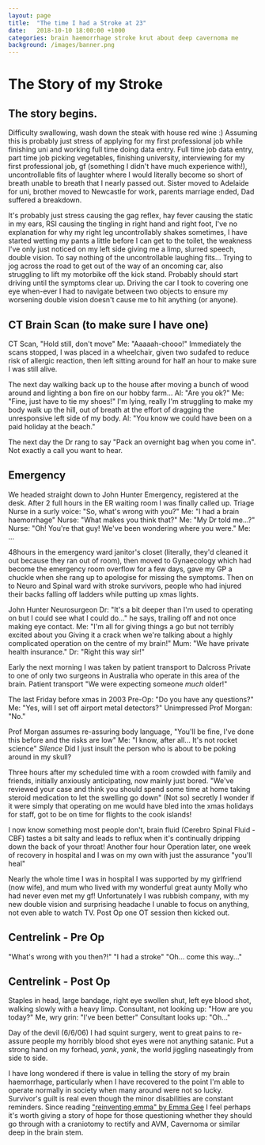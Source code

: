 ```yaml
---
layout: page
title:  "The time I had a Stroke at 23"
date:   2018-10-10 18:00:00 +1000
categories: brain haemorrhage stroke krut about deep cavernoma me
background: /images/banner.png
---
```


# The Story of my Stroke

## The story begins.
Difficulty swallowing, wash down the steak with house red wine :)
Assuming this is probably just stress of applying for my first professional job while finishing uni and working full time doing data entry.
Full time job data entry, part time job picking vegetables, finishing university, interviewing for my first professional job, gf (something I didn't have much experience with!), uncontrollable fits of laughter where I would literally become so short of breath unable to breath that I nearly passed out.
Sister moved to Adelaide for uni, brother moved to Newcastle for work, parents marriage ended, Dad suffered a breakdown.

It's probably just stress causing the gag reflex, hay fever causing the static in my ears, RSI causing the tingling in right hand and right foot,
I've no explanation for why my right leg uncontrollably shakes sometimes, I have started wetting my pants a little before I can get to the toilet, the weakness I've only just noticed on my left side giving me a limp, slurred speech, double vision. To say nothing of the uncontrollable laughing fits...
Trying to jog across the road to get out of the way of an oncoming car, also struggling to lift my motorbike off the kick stand. Probably should start driving until the symptoms clear up.
Driving the car I took to covering one eye when-ever I had to navigate between two objects to ensure my worsening double vision doesn't cause me to hit anything (or anyone).

## CT Brain Scan (to make sure I have one)
CT Scan, "Hold still, don't move"
Me: "Aaaaah-chooo!"
Immediately the scans stopped, I was placed in a wheelchair, given two sudafed to reduce risk of allergic reaction, then left sitting around for half an hour to make sure I was still alive.

The next day walking back up to the house after moving a bunch of wood around and lighting a bon fire on our hobby farm...
Al: "Are you ok?"
Me: "Fine, just have to tie my shoes!" I'm lying, really I'm struggling to make my body walk up the hill, out of breath at the effort of dragging the unresponsive left side of my body.
Al: "You know we could have been on a paid holiday at the beach."

The next day the Dr rang to say "Pack an overnight bag when you come in". Not exactly a call you want to hear.

## Emergency
We headed straight down to John Hunter Emergency, registered at the desk.
After 2 full hours in the ER waiting room I was finally called up.
Triage Nurse in a surly voice: "So, what's wrong with you?"
Me: "I had a brain haemorrhage"
Nurse: "What makes you think that?"
Me: "My Dr told me...?"
Nurse: "Oh! You're that guy! We've been wondering where you were."
Me: ...

48hours in the emergency ward janitor's closet (literally, they'd cleaned it out because they ran out of room), then moved to Gynaecology which had become the emergency room overflow for a few days, gave my GP a chuckle when she rang up to apologise for missing the symptoms. Then on to Neuro and Spinal ward with stroke survivors, people who had injured their backs falling off ladders while putting up xmas lights.

John Hunter Neurosurgeon
Dr: "It's a bit deeper than I'm used to operating on but I could see what I could do..." he says, trailing off and not once making eye contact.
Me: "I'm all for giving things a go but not terribly excited about you Giving it a crack when we're talking about a highly complicated operation on the centre of my brain!"
Mum: "We have private health insurance."
Dr: "Right this way sir!"

Early the next morning I was taken by patient transport to Dalcross Private to one of only two surgeons in Australia who operate in this area of the brain.
Patient transport
"We were expecting someone _much_ older!"

The last Friday before xmas in 2003
Pre-Op: "Do you have any questions?"
Me: "Yes, will I set off airport metal detectors?"
Unimpressed Prof Morgan: "No."

Prof Morgan assumes re-assuring body language, "You'll be fine, I've done this before and the risks are low"
Me: "I know, after all... It's not rocket science"
_Silence_
Did I just insult the person who is about to be poking around in my skull?

Three hours after my scheduled time with a room crowded with family and friends, initially anxiously anticipating, now mainly just bored.
"We've reviewed your case and think you should spend some time at home taking steroid medication to let the swelling go down"
(Not so) secretly I wonder if it were simply that operating on me would have bled into the xmas holidays for staff, got to be on time for flights to the cook islands!

I now know something most people don't, brain fluid (Cerebro Spinal Fluid - CBF) tastes a bit salty and leads to reflux when it's continually dripping down the back of your throat!
Another four hour Operation later, one week of recovery in hospital and I was on my own with just the assurance "you'll heal"

Nearly the whole time I was in hospital I was supported by my girlfriend (now wife), and mum who lived with my wonderful great aunty Molly who had never even met my gf! Unfortunately I was rubbish company, with my new double vision and surprising headache I unable to focus on anything, not even able to watch TV.
Post Op one OT session then kicked out.

## Centrelink - Pre Op
"What's wrong with you then?!"
"I had a stroke"
"Oh... come this way..."

## Centrelink - Post Op
Staples in head, large bandage, right eye swollen shut, left eye blood shot, walking slowly with a heavy limp.
Consultant, not looking up: "How are you today?"
Me, wry grin: "I've been better"
Consultant looks up: "Oh..."

Day of the devil (6/6/06) I had squint surgery, went to great pains to re-assure people my horribly blood shot eyes were not anything satanic.
Put a strong hand on my forhead, _yank_, _yank_, the world jiggling naseatingly from side to side.

I have long wondered if there is value in telling the story of my brain haemorrhage, particularly when I have recovered to the point I'm able to operate normally in society when many around were not so lucky. Survivor's guilt is real even though the minor disabilities are constant reminders. Since reading ["reinventing emma" by Emma Gee][reinventing-emma] I feel perhaps it's worth giving a story of hope for those questioning whether they should go through with a craniotomy to rectify and AVM, Cavernoma or similar deep in the brain stem.

[reinventing-emma]: http://emma-gee.com/the-book/
[deep-cavernoma]: http://www.avmsurgeon.com/deepcavernomas.html
